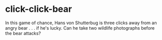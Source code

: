 # click-click-bear
 In this game of chance, Hans von Shutterbug is three clicks away from an angry bear . . . if he's lucky. Can he take two wildlife photographs before the bear attacks?
